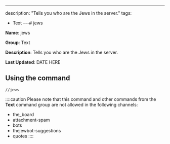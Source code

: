 ---
description: "Tells you who are the Jews in the server."
tags:
  - Text
---# jews

**Name**: jews

**Group**: Text

**Description**: Tells you who are the Jews in the server.

**Last Updated**: DATE HERE

## Using the command

    //jews

::::caution Please note that this command and other commands from the **Text** command group are not allowed in the following channels:
- the_board
- attachment-spam
- bots
- thejewbot-suggestions
- quotes
::::